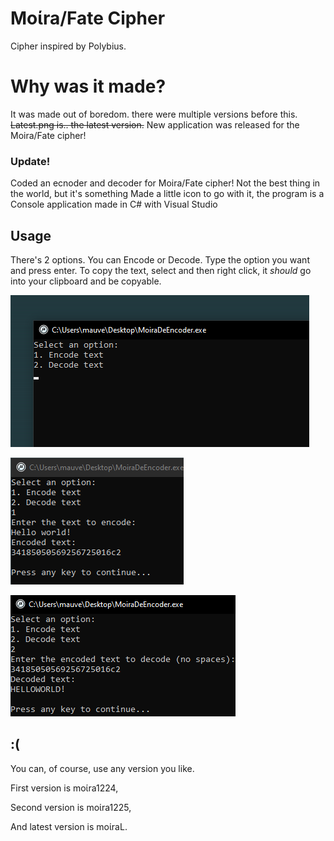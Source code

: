 # Moίra/Fate Cipher
Cipher inspired by Polybius.
# Why was it made?
It was made out of boredom. there were multiple versions before this.
~~Latest.png is.. the latest version.~~
New application was released for the Moira/Fate cipher!

### Update!
Coded an ecnoder and decoder for Moira/Fate cipher! Not the best thing in the world, but it's something
Made a little icon to go with it, the program is a Console application made in C# with Visual Studio

## Usage

There's 2 options. You can Encode or Decode.
Type the option you want and press enter.
To copy the text, select and then right click, it *should* go into your clipboard and be copyable.

![1](2024-11-18_02-22.png)

![2](2024-11-18_02-23.png)

![3](2024-11-18_02-23_1.png)

## :(

You can, of course, use any version you like.

First version is moίra1224,

Second version is moίra1225,

And latest version is moίraL.
